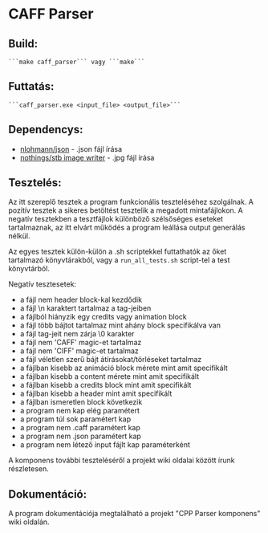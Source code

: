 # CAFF Parser

## Build: 
    ```make caff_parser``` vagy ```make```

## Futtatás: 
    ```caff_parser.exe <input_file> <output_file>```

## Dependencys:
* [nlohmann/json](https://github.com/nlohmann/json) - .json fájl írása
* [nothings/stb image writer](https://github.com/nothings/stb) - .jpg fájl írása


## Tesztelés:
Az itt szereplő tesztek a program funkcionális teszteléséhez szolgálnak. A pozitív tesztek a sikeres betöltést tesztelik a megadott mintafájlokon. A negatív tesztekben a tesztfájlok különböző szélsőséges eseteket tartalmaznak, az itt elvárt működés a program leállása output generálás nélkül.

Az egyes tesztek külön-külön a .sh scriptekkel futtathatók az őket tartalmazó könyvtárakból, vagy a ```run_all_tests.sh``` script-tel a test könyvtárból.

Negatív tesztesetek:
- a fájl nem header block-kal kezdődik
- a fájl \n karaktert tartalmaz a tag-jeiben
- a fájlból hiányzik egy credits vagy animation block
- a fájl több bájtot tartalmaz mint ahány block specifikálva van
- a fájl tag-jeit nem zárja \0 karakter
- a fájl nem 'CAFF' magic-et tartalmaz
- a fájl nem 'CIFF' magic-et tartalmaz
- a fájl véletlen szerű bájt átírásokat/törléseket tartalmaz
- a fájlban kisebb az animáció block mérete mint amit specifikált
- a fájlban kisebb a content mérete mint amit specifikált
- a fájlban kisebb a credits block mint amit specifikált
- a fájlban kisebb a header mint amit specifikált
- a fájlban ismeretlen block következik
- a program nem kap elég paramétert
- a program túl sok paramétert kap
- a program nem .caff paramétert kap
- a program nem .json paramétert kap
- a program nem létező input fájlt kap paraméterként

A komponens további teszteléséről a projekt wiki oldalai között írunk részletesen.

## Dokumentáció:
A program dokumentációja megtalálható a projekt "CPP Parser komponens" wiki oldalán.